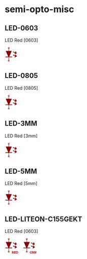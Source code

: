 # semi-opto-misc

## LED-0603
LED Red [0603]

![LED-0603__1__1](/images/_semi__LED__1__1.png?raw=true) 

## LED-0805
LED Red [0805]

![LED-0805__1__1](/images/_semi__LED__1__1.png?raw=true) 

## LED-3MM
LED Red [3mm]

![LED-3MM__1__1](/images/_semi__LED__1__1.png?raw=true) 

## LED-5MM
LED Red [5mm]

![LED-5MM__1__1](/images/_semi__LED__1__1.png?raw=true) 

## LED-LITEON-C155GEKT
LED Red [0603]

![LED-LITEON-C155GEKT__1__1](/images/semi-opto-misc__LED-LITEON-C155GEKT__1__1.png?raw=true) 
![LED-LITEON-C155GEKT__2__1](/images/semi-opto-misc__LED-LITEON-C155GEKT__2__1.png?raw=true) 

